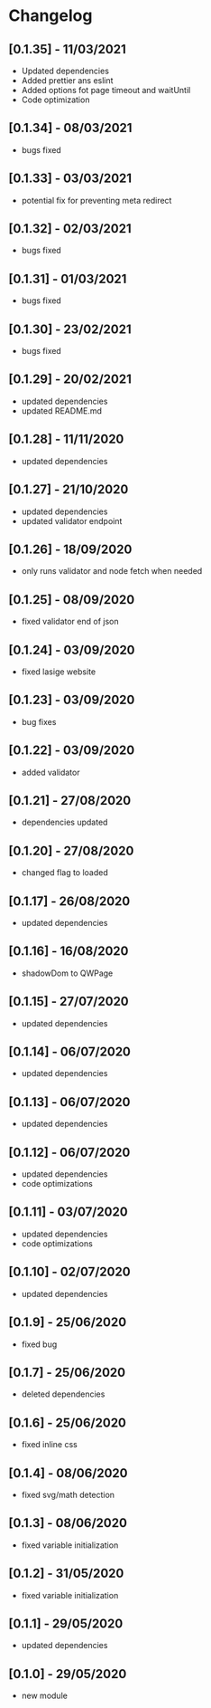 # Changelog

## [0.1.35] - 11/03/2021

- Updated dependencies
- Added prettier ans eslint
- Added options fot page timeout and waitUntil
- Code optimization

## [0.1.34] - 08/03/2021

- bugs fixed

## [0.1.33] - 03/03/2021

- potential fix for preventing meta redirect

## [0.1.32] - 02/03/2021

- bugs fixed

## [0.1.31] - 01/03/2021

- bugs fixed

## [0.1.30] - 23/02/2021

- bugs fixed

## [0.1.29] - 20/02/2021

- updated dependencies
- updated README.md

## [0.1.28] - 11/11/2020

- updated dependencies

## [0.1.27] - 21/10/2020

- updated dependencies
- updated validator endpoint

## [0.1.26] - 18/09/2020

- only runs validator and node fetch when needed

## [0.1.25] - 08/09/2020

- fixed validator end of json

## [0.1.24] - 03/09/2020

- fixed lasige website

## [0.1.23] - 03/09/2020

- bug fixes

## [0.1.22] - 03/09/2020

- added validator

## [0.1.21] - 27/08/2020

- dependencies updated

## [0.1.20] - 27/08/2020

- changed flag to loaded

## [0.1.17] - 26/08/2020

- updated dependencies

## [0.1.16] - 16/08/2020

- shadowDom to QWPage

## [0.1.15] - 27/07/2020

- updated dependencies

## [0.1.14] - 06/07/2020

- updated dependencies

## [0.1.13] - 06/07/2020

- updated dependencies

## [0.1.12] - 06/07/2020

- updated dependencies
- code optimizations

## [0.1.11] - 03/07/2020

- updated dependencies
- code optimizations

## [0.1.10] - 02/07/2020

- updated dependencies

## [0.1.9] - 25/06/2020

- fixed bug

## [0.1.7] - 25/06/2020

- deleted dependencies

## [0.1.6] - 25/06/2020

- fixed inline css

## [0.1.4] - 08/06/2020

- fixed svg/math detection

## [0.1.3] - 08/06/2020

- fixed variable initialization

## [0.1.2] - 31/05/2020

- fixed variable initialization

## [0.1.1] - 29/05/2020

- updated dependencies

## [0.1.0] - 29/05/2020

- new module
